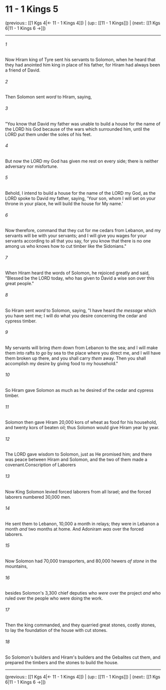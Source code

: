 # 11 - 1 Kings 5

(previous:: [[1 Kgs 4|← 11 - 1 Kings 4]]) | (up:: [[11 - 1 Kings]]) | (next:: [[1 Kgs 6|11 - 1 Kings 6 →]])

***


###### 1 
Now Hiram king of Tyre sent his servants to Solomon, when he heard that they had anointed him king in place of his father, for Hiram had always been a friend of David. 

###### 2 
Then Solomon sent _word_ to Hiram, saying, 

###### 3 
"You know that David my father was unable to build a house for the name of the LORD his God because of the wars which surrounded him, until the LORD put them under the soles of his feet. 

###### 4 
But now the LORD my God has given me rest on every side; there is neither adversary nor misfortune. 

###### 5 
Behold, I intend to build a house for the name of the LORD my God, as the LORD spoke to David my father, saying, 'Your son, whom I will set on your throne in your place, he will build the house for My name.' 

###### 6 
Now therefore, command that they cut for me cedars from Lebanon, and my servants will be with your servants; and I will give you wages for your servants according to all that you say, for you know that there is no one among us who knows how to cut timber like the Sidonians." 

###### 7 
When Hiram heard the words of Solomon, he rejoiced greatly and said, "Blessed be the LORD today, who has given to David a wise son over this great people." 

###### 8 
So Hiram sent _word_ to Solomon, saying, "I have heard _the message_ which you have sent me; I will do what you desire concerning the cedar and cypress timber. 

###### 9 
My servants will bring _them_ down from Lebanon to the sea; and I will make them into rafts _to go_ by sea to the place where you direct me, and I will have them broken up there, and you shall carry _them_ away. Then you shall accomplish my desire by giving food to my household." 

###### 10 
So Hiram gave Solomon as much as he desired of the cedar and cypress timber. 

###### 11 
Solomon then gave Hiram 20,000 kors of wheat as food for his household, and twenty kors of beaten oil; thus Solomon would give Hiram year by year. 

###### 12 
The LORD gave wisdom to Solomon, just as He promised him; and there was peace between Hiram and Solomon, and the two of them made a covenant.Conscription of Laborers 

###### 13 
Now King Solomon levied forced laborers from all Israel; and the forced laborers numbered 30,000 men. 

###### 14 
He sent them to Lebanon, 10,000 a month in relays; they were in Lebanon a month _and_ two months at home. And Adoniram _was_ over the forced laborers. 

###### 15 
Now Solomon had 70,000 transporters, and 80,000 hewers _of stone_ in the mountains, 

###### 16 
besides Solomon's 3,300 chief deputies who _were_ over the project _and_ who ruled over the people who were doing the work. 

###### 17 
Then the king commanded, and they quarried great stones, costly stones, to lay the foundation of the house with cut stones. 

###### 18 
So Solomon's builders and Hiram's builders and the Gebalites cut them, and prepared the timbers and the stones to build the house.

***

(previous:: [[1 Kgs 4|← 11 - 1 Kings 4]]) | (up:: [[11 - 1 Kings]]) | (next:: [[1 Kgs 6|11 - 1 Kings 6 →]])
